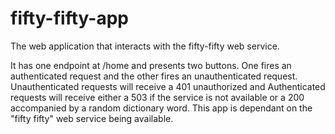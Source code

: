 # fifty-fifty-app
The web application that interacts with the fifty-fifty web service.

It has one endpoint at /home and presents two buttons. One fires an authenticated request and the other fires an unauthenticated request. Unauthenticated requests will receive a 401 unauthorized and Authenticated requests will receive either a 503 if the service is not available or a 200 accompanied by a random dictionary word. This app is dependant on the "fifty fifty" web service being available.
